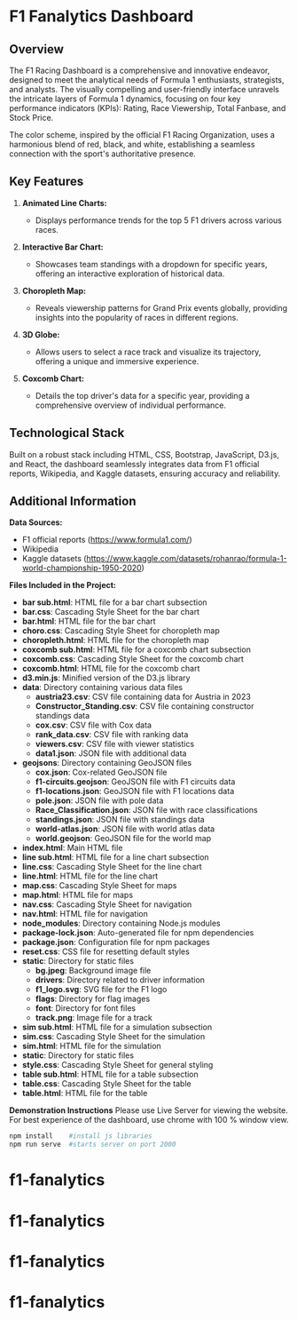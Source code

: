 # F1 Fanalytics Dashboard


## Overview

The F1 Racing Dashboard is a comprehensive and innovative endeavor, designed to meet the analytical needs of Formula 1 enthusiasts, strategists, and analysts. The visually compelling and user-friendly interface unravels the intricate layers of Formula 1 dynamics, focusing on four key performance indicators (KPIs): Rating, Race Viewership, Total Fanbase, and Stock Price.

The color scheme, inspired by the official F1 Racing Organization, uses a harmonious blend of red, black, and white, establishing a seamless connection with the sport's authoritative presence.

## Key Features

1. **Animated Line Charts:**
   - Displays performance trends for the top 5 F1 drivers across various races.

2. **Interactive Bar Chart:**
   - Showcases team standings with a dropdown for specific years, offering an interactive exploration of historical data.

3. **Choropleth Map:**
   - Reveals viewership patterns for Grand Prix events globally, providing insights into the popularity of races in different regions.

4. **3D Globe:**
   - Allows users to select a race track and visualize its trajectory, offering a unique and immersive experience.

5. **Coxcomb Chart:**
   - Details the top driver's data for a specific year, providing a comprehensive overview of individual performance.

## Technological Stack

Built on a robust stack including HTML, CSS, Bootstrap, JavaScript, D3.js, and React, the dashboard seamlessly integrates data from F1 official reports, Wikipedia, and Kaggle datasets, ensuring accuracy and reliability.

## Additional Information

**Data Sources:**
- F1 official reports (https://www.formula1.com/)
- Wikipedia
- Kaggle datasets (https://www.kaggle.com/datasets/rohanrao/formula-1-world-championship-1950-2020)

**Files Included in the Project:**
- **bar sub.html**: HTML file for a bar chart subsection
- **bar.css**: Cascading Style Sheet for the bar chart
- **bar.html**: HTML file for the bar chart
- **choro.css**: Cascading Style Sheet for choropleth map
- **choropleth.html**: HTML file for the choropleth map
- **coxcomb sub.html**: HTML file for a coxcomb chart subsection
- **coxcomb.css**: Cascading Style Sheet for the coxcomb chart
- **coxcomb.html**: HTML file for the coxcomb chart
- **d3.min.js**: Minified version of the D3.js library
- **data**: Directory containing various data files
  - **austria23.csv**: CSV file containing data for Austria in 2023
  - **Constructor_Standing.csv**: CSV file containing constructor standings data
  - **cox.csv**: CSV file with Cox data
  - **rank_data.csv**: CSV file with ranking data
  - **viewers.csv**: CSV file with viewer statistics
  - **data1.json**: JSON file with additional data
- **geojsons**: Directory containing GeoJSON files
  - **cox.json**: Cox-related GeoJSON file
  - **f1-circuits.geojson**: GeoJSON file with F1 circuits data
  - **f1-locations.json**: GeoJSON file with F1 locations data
  - **pole.json**: JSON file with pole data
  - **Race_Classification.json**: JSON file with race classifications
  - **standings.json**: JSON file with standings data
  - **world-atlas.json**: JSON file with world atlas data
  - **world.geojson**: GeoJSON file for the world map
- **index.html**: Main HTML file
- **line sub.html**: HTML file for a line chart subsection
- **line.css**: Cascading Style Sheet for the line chart
- **line.html**: HTML file for the line chart
- **map.css**: Cascading Style Sheet for maps
- **map.html**: HTML file for maps
- **nav.css**: Cascading Style Sheet for navigation
- **nav.html**: HTML file for navigation
- **node_modules**: Directory containing Node.js modules
- **package-lock.json**: Auto-generated file for npm dependencies
- **package.json**: Configuration file for npm packages
- **reset.css**: CSS file for resetting default styles
- **static**: Directory for static files
  - **bg.jpeg**: Background image file
  - **drivers**: Directory related to driver information
  - **f1_logo.svg**: SVG file for the F1 logo
  - **flags**: Directory for flag images
  - **font**: Directory for font files
  - **track.png**: Image file for a track
- **sim sub.html**: HTML file for a simulation subsection
- **sim.css**: Cascading Style Sheet for the simulation
- **sim.html**: HTML file for the simulation
- **static**: Directory for static files
- **style.css**: Cascading Style Sheet for general styling
- **table sub.html**: HTML file for a table subsection
- **table.css**: Cascading Style Sheet for the table
- **table.html**: HTML file for the table


**Demonstration Instructions**
Please use Live Server for viewing the website. For best experience of the dashboard, use chrome with 100 % window view.

```bash
npm install    #install js libraries
npm run serve  #starts server on port 2000
```
# f1-fanalytics
# f1-fanalytics
# f1-fanalytics
# f1-fanalytics
